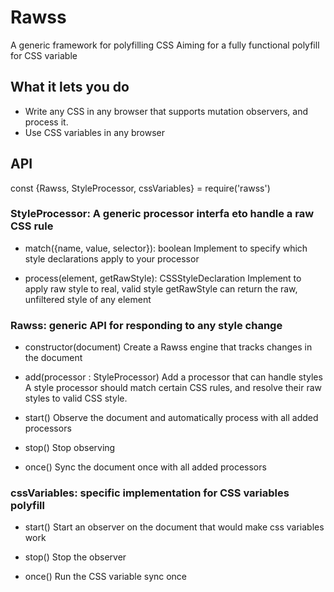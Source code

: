 # Rawss
A generic framework for polyfilling CSS
Aiming for a fully functional polyfill for CSS variable

## What it lets you do
* Write any CSS in any browser that supports mutation observers, and process it. 
* Use CSS variables in any browser

## API
const {Rawss, StyleProcessor, cssVariables} = require('rawss')

### StyleProcessor: A generic processor interfa eto handle a raw CSS rule
* match({name, value, selector}): boolean
Implement to specify which style declarations apply to your processor

* process(element, getRawStyle): CSSStyleDeclaration
Implement to apply raw style to real, valid style
getRawStyle can return the raw, unfiltered style of any element

### Rawss: generic API for responding to any style change
* constructor(document)
Create a Rawss engine that tracks changes in the document

* add(processor : StyleProcessor)
Add a processor that can handle styles
A style processor should match certain CSS rules, and resolve their raw styles to valid CSS style.


* start()
Observe the document and automatically process with all added processors

* stop()
Stop observing

* once()
Sync the document once with all added processors


### cssVariables: specific implementation for CSS variables polyfill
* start()
Start an observer on the document that would make css variables work

* stop()
Stop the observer

* once()
Run the CSS variable sync once

